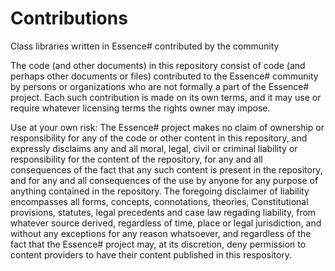 Contributions
=============

Class libraries written in Essence# contributed by the community

The code (and other documents) in this repository consist of code (and perhaps other documents or files) contributed to the Essence# community by persons or organizations who are not formally a part of the Essence# project.  Each such contribution is made on its own terms, and it may use or require whatever licensing terms the rights owner may impose. 

Use at your own risk: The Essence# project makes no claim of ownership or responsibility for any of the code or other content in this repository, and expressly disclaims any and all moral, legal, civil or criminal liability or responsibility for the content of the repository, for any and all consequences of the fact that any such content is present in the repository, and for any and all consequences of the use by anyone for any purpose of anything contained in the repository. The foregoing disclaimer of liability encompasses all forms, concepts, connotations, theories, Constitutional provisions, statutes, legal precedents and case law regading liability, from whatever source derived, regardless of time, place or legal jurisdiction, and without any exceptions for any reason whatsoever, and regardless of the fact that the Essence# project may, at its discretion, deny permission to content providers to have their content published in this respository.
